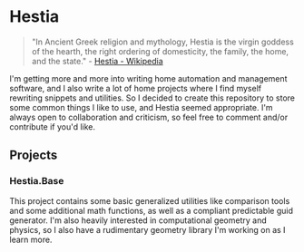 # Hestia

> "In Ancient Greek religion and mythology, Hestia is the virgin goddess of the hearth, the right ordering of domesticity,
> the family, the home, and the state." - [Hestia - Wikipedia](https://en.wikipedia.org/wiki/Hestia)

I'm getting more and more into writing home automation and management software, and I also write a lot of home projects where
I find myself rewriting snippets and utilities. So I decided to create this repository to store some common things I like to use,
and Hestia seemed appropriate. I'm always open to collaboration and criticism, so feel free to comment and/or contribute if you'd
like.

## Projects

### Hestia.Base

This project contains some basic generalized utilities like comparison tools and some additional math functions, as well as a compliant
predictable guid generator. I'm also heavily interested in computational geometry and physics, so I also have a rudimentary geometry library
I'm working on as I learn more.
